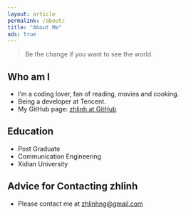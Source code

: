 ```yaml
---
layout: article
permalink: /about/
title: "About Me"
ads: true
---
```


> Be the change if you want to see the world.

## Who am I

* I’m a coding lover, fan of reading, movies and cooking.
* Being a developer at Tencent.
* My GitHub page: [zhlinh at GitHub](https://github.com/zhlinh)

## Education

* Post Graduate
* Communication Engineering
* Xidian University

## Advice for Contacting zhlinh

* Please contact me at zhlinhng@gmail.com
